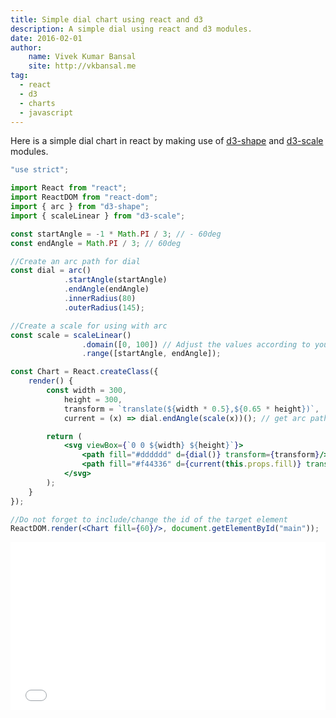 ```yaml
---
title: Simple dial chart using react and d3
description: A simple dial using react and d3 modules.
date: 2016-02-01
author:
    name: Vivek Kumar Bansal
    site: http://vkbansal.me
tag:
  - react
  - d3
  - charts
  - javascript
---
```


Here is a simple dial chart in react by making use of [d3-shape](https://github.com/d3/d3-shape) and [d3-scale](https://github.com/d3/d3-scale) modules.



``` jsx
"use strict";

import React from "react";
import ReactDOM from "react-dom";
import { arc } from "d3-shape";
import { scaleLinear } from "d3-scale";

const startAngle = -1 * Math.PI / 3; // - 60deg
const endAngle = Math.PI / 3; // 60deg

//Create an arc path for dial
const dial = arc()
            .startAngle(startAngle)
            .endAngle(endAngle)
            .innerRadius(80)
            .outerRadius(145);

//Create a scale for using with arc
const scale = scaleLinear()
                .domain([0, 100]) // Adjust the values according to your data
                .range([startAngle, endAngle]);

const Chart = React.createClass({
    render() {
        const width = 300,
            height = 300,
            transform = `translate(${width * 0.5},${0.65 * height})`,
            current = (x) => dial.endAngle(scale(x))(); // get arc path for given value

        return (
            <svg viewBox={`0 0 ${width} ${height}`}>
                <path fill="#dddddd" d={dial()} transform={transform}/>
                <path fill="#f44336" d={current(this.props.fill)} transform={transform}/>
            </svg>
        );
    }
});

//Do not forget to include/change the id of the target element
ReactDOM.render(<Chart fill={60}/>, document.getElementById("main"));
```

<p><iframe height='268' scrolling='no' src='//codepen.io/vkbansal/embed/preview/NxzBGM/?height=268&theme-id=0&default-tab=result' frameborder='no' allowtransparency='true' allowfullscreen='true' style='width: 100%;'>See the Pen <a href='http://codepen.io/vkbansal/pen/NxzBGM/'>Simple dial chart using react and d3</a> by Vivek Kumar Bansal (<a href='http://codepen.io/vkbansal'>@vkbansal</a>) on <a href='http://codepen.io'>CodePen</a>.

</iframe>

</p>
